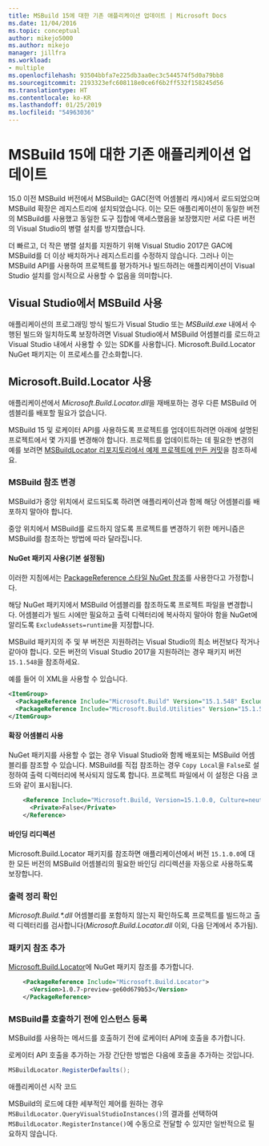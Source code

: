 ```yaml
---
title: MSBuild 15에 대한 기존 애플리케이션 업데이트 | Microsoft Docs
ms.date: 11/04/2016
ms.topic: conceptual
author: mikejo5000
ms.author: mikejo
manager: jillfra
ms.workload:
- multiple
ms.openlocfilehash: 93504bbfa7e225db3aa0ec3c544574f5d0a79bb8
ms.sourcegitcommit: 2193323efc608118e0ce6f6b2ff532f158245d56
ms.translationtype: HT
ms.contentlocale: ko-KR
ms.lasthandoff: 01/25/2019
ms.locfileid: "54963036"
---
```

# <a name="update-an-existing-application-for-msbuild-15"></a>MSBuild 15에 대한 기존 애플리케이션 업데이트

15.0 이전 MSBuild 버전에서 MSBuild는 GAC(전역 어셈블리 캐시)에서 로드되었으며 MSBuild 확장은 레지스트리에 설치되었습니다. 이는 모든 애플리케이션이 동일한 버전의 MSBuild를 사용했고 동일한 도구 집합에 액세스했음을 보장했지만 서로 다른 버전의 Visual Studio의 병렬 설치를 방지했습니다.

더 빠르고, 더 작은 병렬 설치를 지원하기 위해 Visual Studio 2017은 GAC에 MSBuild를 더 이상 배치하거나 레지스트리를 수정하지 않습니다. 그러나 이는 MSBuild API를 사용하여 프로젝트를 평가하거나 빌드하려는 애플리케이션이 Visual Studio 설치를 암시적으로 사용할 수 없음을 의미합니다.

## <a name="use-msbuild-from-visual-studio"></a>Visual Studio에서 MSBuild 사용

애플리케이션의 프로그래밍 방식 빌드가 Visual Studio 또는 *MSBuild.exe* 내에서 수행된 빌드와 일치하도록 보장하려면 Visual Studio에서 MSBuild 어셈블리를 로드하고 Visual Studio 내에서 사용할 수 있는 SDK를 사용합니다. Microsoft.Build.Locator NuGet 패키지는 이 프로세스를 간소화합니다.

## <a name="use-microsoftbuildlocator"></a>Microsoft.Build.Locator 사용

애플리케이션에서 *Microsoft.Build.Locator.dll*을 재배포하는 경우 다른 MSBuild 어셈블리를 배포할 필요가 없습니다.

MSBuild 15 및 로케이터 API를 사용하도록 프로젝트를 업데이트하려면 아래에 설명된 프로젝트에서 몇 가지를 변경해야 합니다. 프로젝트를 업데이트하는 데 필요한 변경의 예를 보려면 [MSBuildLocator 리포지토리에서 예제 프로젝트에 만든 커밋](https://github.com/Microsoft/MSBuildLocator/commits/example-updating-to-msbuild-15)을 참조하세요.

### <a name="change-msbuild-references"></a>MSBuild 참조 변경

MSBuild가 중앙 위치에서 로드되도록 하려면 애플리케이션과 함께 해당 어셈블리를 배포하지 말아야 합니다.

중앙 위치에서 MSBuild를 로드하지 않도록 프로젝트를 변경하기 위한 메커니즘은 MSBuild를 참조하는 방법에 따라 달라집니다.

#### <a name="use-nuget-packages-preferred"></a>NuGet 패키지 사용(기본 설정됨)

이러한 지침에서는 [PackageReference 스타일 NuGet 참조](https://docs.microsoft.com/nuget/consume-packages/package-references-in-project-files)를 사용한다고 가정합니다.

해당 NuGet 패키지에서 MSBuild 어셈블리를 참조하도록 프로젝트 파일을 변경합니다. 어셈블리가 빌드 시에만 필요하고 출력 디렉터리에 복사하지 말아야 함을 NuGet에 알리도록 `ExcludeAssets=runtime`을 지정합니다.

MSBuild 패키지의 주 및 부 버전은 지원하려는 Visual Studio의 최소 버전보다 작거나 같아야 합니다. 모든 버전의 Visual Studio 2017을 지원하려는 경우 패키지 버전 `15.1.548`을 참조하세요.

예를 들어 이 XML을 사용할 수 있습니다.

```xml
<ItemGroup>
  <PackageReference Include="Microsoft.Build" Version="15.1.548" ExcludeAssets="runtime" />
  <PackageReference Include="Microsoft.Build.Utilities" Version="15.1.548" ExcludeAssets="runtime" />
</ItemGroup>
```

#### <a name="use-extension-assemblies"></a>확장 어셈블리 사용

NuGet 패키지를 사용할 수 없는 경우 Visual Studio와 함께 배포되는 MSBuild 어셈블리를 참조할 수 있습니다. MSBuild를 직접 참조하는 경우 `Copy Local`을 `False`로 설정하여 출력 디렉터리에 복사되지 않도록 합니다. 프로젝트 파일에서 이 설정은 다음 코드와 같이 표시됩니다.

```xml
    <Reference Include="Microsoft.Build, Version=15.1.0.0, Culture=neutral, PublicKeyToken=b03f5f7f11d50a3a, processorArchitecture=MSIL">
      <Private>False</Private>
    </Reference>
```

#### <a name="binding-redirects"></a>바인딩 리디렉션

Microsoft.Build.Locator 패키지를 참조하면 애플리케이션에서 버전 `15.1.0.0`에 대한 모든 버전의 MSBuild 어셈블리의 필요한 바인딩 리디렉션을 자동으로 사용하도록 보장합니다.

### <a name="ensure-output-is-clean"></a>출력 정리 확인

*Microsoft.Build.\*.dll* 어셈블리를 포함하지 않는지 확인하도록 프로젝트를 빌드하고 출력 디렉터리를 검사합니다(*Microsoft.Build.Locator.dll* 이외, 다음 단계에서 추가됨).

### <a name="add-package-reference"></a>패키지 참조 추가

[Microsoft.Build.Locator](https://www.nuget.org/packages/Microsoft.Build.Locator/)에 NuGet 패키지 참조를 추가합니다.

```xml
    <PackageReference Include="Microsoft.Build.Locator">
      <Version>1.0.7-preview-ge60d679b53</Version>
    </PackageReference>
```

### <a name="register-instance-before-calling-msbuild"></a>MSBuild를 호출하기 전에 인스턴스 등록

MSBuild를 사용하는 메서드를 호출하기 전에 로케이터 API에 호출을 추가합니다.

로케이터 API 호출을 추가하는 가장 간단한 방법은 다음에 호출을 추가하는 것입니다.

```csharp
MSBuildLocator.RegisterDefaults();
```

애플리케이션 시작 코드

MSBuild의 로드에 대한 세부적인 제어를 원하는 경우 `MSBuildLocator.QueryVisualStudioInstances()`의 결과를 선택하여 `MSBuildLocator.RegisterInstance()`에 수동으로 전달할 수 있지만 일반적으로 필요하지 않습니다.
